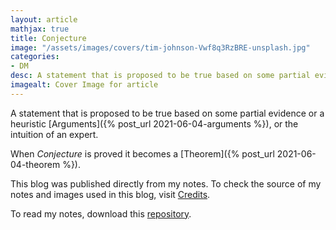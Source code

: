 ```yaml
---
layout: article
mathjax: true
title: Conjecture
image: "/assets/images/covers/tim-johnson-Vwf8q3RzBRE-unsplash.jpg"
categories:
- DM
desc: A statement that is proposed to be true based on some partial evidence or a heuristic Arguments, or the intuition of an expert. 
imagealt: Cover Image for article
---
```


A statement that is proposed to be true based on some partial evidence or a heuristic [Arguments]({% post_url 2021-06-04-arguments %}), or the intuition of an expert.

When *Conjecture* is proved it becomes a [Theorem]({% post_url 2021-06-04-theorem %}).

This blog was published directly from my notes.
To check the source of my notes and images used in this blog, visit <a href="/credits.html" target="_blank">Credits</a>.

To read my notes, download this <a href="https://github.com/bovem/CS" target="blank">repository</a>.
